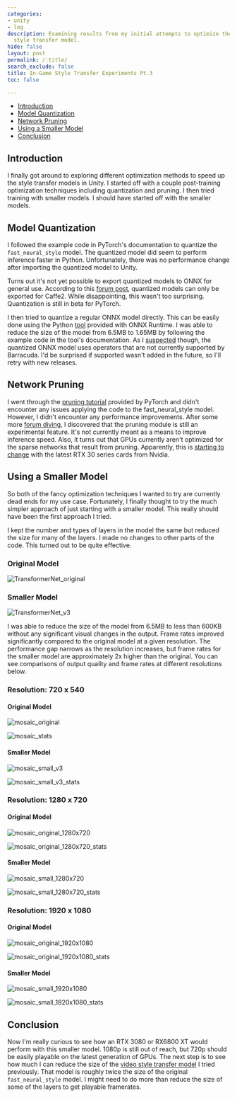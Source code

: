 ```yaml
---
categories:
- unity
- log
description: Examining results from my initial attempts to optimize the fast neural
  style transfer model.
hide: false
layout: post
permalink: /:title/
search_exclude: false
title: In-Game Style Transfer Experiments Pt.3
toc: false

---
```


* [Introduction](#introduction)
* [Model Quantization](#model-quantization)
* [Network Pruning](#network-pruning)
* [Using a Smaller Model](#using-a-smaller-model)
* [Conclusion](#conclusion)

## Introduction

I finally got around to exploring different optimization methods to speed up the style transfer models in Unity. I started off with a couple post-training optimization techniques including quantization and pruning. I then tried training with smaller models. I should have started off with the smaller models.

## Model Quantization

I followed the example code in PyTorch's documentation to quantize the `fast_neural_style` model. The quantized model did seem to perform inference faster in Python. Unfortunately, there was no performance change after importing the quantized model to Unity.

Turns out it's not yet possible to export quantized models to ONNX for general use. According to this [forum post](https://discuss.pytorch.org/t/onnx-export-of-quantized-model/76884/8), quantized models can only be exported for Caffe2. While disappointing, this wasn't too surprising. Quantization is still in beta for PyTorch.

I then tried to quantize a regular ONNX model directly. This can be easily done using the Python [tool](https://github.com/microsoft/onnxruntime/blob/master/onnxruntime/python/tools/quantization/README.md) provided with ONNX Runtime. I was able to reduce the size of the model from 6.5MB to 1.65MB by following the example code in the tool's documentation. As I [suspected](https://christianjmills.com/In-Game-Style-Transfer-Experiments-2/#conclusion) though, the quantized ONNX model uses operators that are not currently supported by Barracuda. I'd be surprised if supported wasn't added in the future, so I'll retry with new releases.

## Network Pruning

I went through the [pruning tutorial](https://pytorch.org/tutorials/intermediate/pruning_tutorial.html#remove-pruning-re-parametrization) provided by PyTorch and didn't encounter any issues applying the code to the fast_neural_style model. However, I didn't encounter any performance improvements. After some more [forum diving](https://discuss.pytorch.org/t/weight-pruning-on-bert/83429/2), I discovered that the pruning module is still an experimental feature. It's not currently meant as a means to improve inference speed. Also, it turns out that GPUs currently aren't optimized for the sparse networks that result from pruning. Apparently, this is [starting to change](https://timdettmers.com/2020/09/07/which-gpu-for-deep-learning/#Additional_Considerations_for_Ampere_RTX_30_Series) with the latest RTX 30 series cards from Nvidia.

## Using a Smaller Model

So both of the fancy optimization techniques I wanted to try are currently dead ends for my use case. Fortunately, I finally thought to try the much simpler approach of just starting with a smaller model. This really should have been the first approach I tried. 

I kept the number and types of layers in the model the same but reduced the size for many of the layers. I made no changes to other parts of the code. This turned out to be quite effective. 

### Original Model

![TransformerNet_original](..\images\in-game-style-transfer-experiments\part-3\TransformerNet_original.png)

### Smaller Model

![TransformerNet_v3](..\images\in-game-style-transfer-experiments\part-3\TransformerNet_v3.png)

I was able to reduce the size of the model from 6.5MB to less than 600KB without any significant visual changes in the output. Frame rates improved significantly compared to the original model at a given resolution. The performance gap narrows as the resolution increases, but frame rates for the smaller model are approximately 2x higher than the original. You can see comparisons of output quality and frame rates at different resolutions below.

### Resolution: 720 x 540

#### Original Model

![mosaic_original](..\images\in-game-style-transfer-experiments\part-3\mosaic_original.png)

![mosaic_stats](..\images\in-game-style-transfer-experiments\part-3\mosaic_stats.gif)

#### Smaller Model

![mosaic_small_v3](..\images\in-game-style-transfer-experiments\part-3\mosaic_small_v3.png)

![mosaic_small_v3_stats](..\images\in-game-style-transfer-experiments\part-3\mosaic_small_v3_stats.gif)



### Resolution: 1280 x 720

#### Original Model

![mosaic_original_1280x720](..\images\in-game-style-transfer-experiments\part-3\mosaic_original_1280x720.png)



![mosaic_original_1280x720_stats](..\images\in-game-style-transfer-experiments\part-3\mosaic_original_1280x720_stats.gif)

#### Smaller Model

![mosaic_small_1280x720](..\images\in-game-style-transfer-experiments\part-3\mosaic_small_1280x720.png)

![mosaic_small_1280x720_stats](..\images\in-game-style-transfer-experiments\part-3\mosaic_small_1280x720_stats.gif)

### Resolution: 1920 x 1080

#### Original Model

![mosaic_original_1920x1080](..\images\in-game-style-transfer-experiments\part-3\mosaic_original_1920x1080.png)

![mosaic_original_1920x1080_stats](..\images\in-game-style-transfer-experiments\part-3\mosaic_original_1920x1080_stats.gif)

#### Smaller Model

![mosaic_small_1920x1080](..\images\in-game-style-transfer-experiments\part-3\mosaic_small_1920x1080.png)

![mosaic_small_1920x1080_stats](..\images\in-game-style-transfer-experiments\part-3\mosaic_small_1920x1080_stats.gif)



## Conclusion

Now I'm really curious to see how an RTX 3080 or RX6800 XT would perform with this smaller model. 1080p is still out of reach, but 720p should be easily playable on the latest generation of GPUs. The next step is to see how much I can reduce the size of the [video style transfer model](https://github.com/OndrejTexler/Few-Shot-Patch-Based-Training) I tried previously. That model is roughly twice the size of the original `fast_neural_style` model. I might need to do more than reduce the size of some of the layers to get playable framerates.
